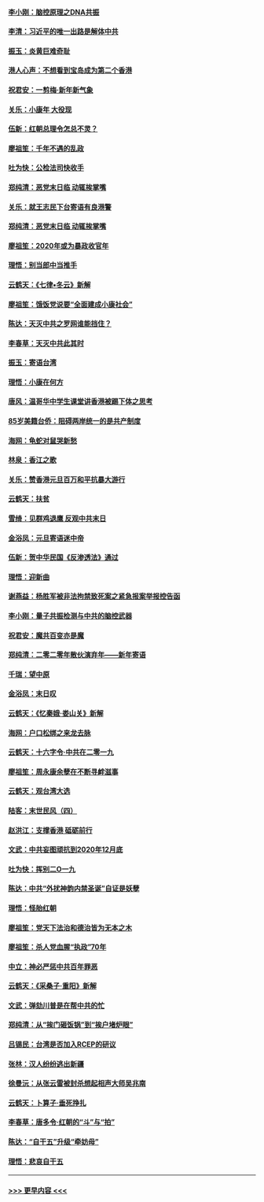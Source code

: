 #### [李小刚：脑控原理之DNA共振](../pages/nsc993/n11780962.md?t=01102002) 
#### [李清：习近平的唯一出路是解体中共](../pages/nsc993/n11780866.md?t=01102002) 
#### [振玉：炎黄巨难奇耻](../pages/nsc993/n11779632.md?t=01102002) 
#### [港人心声：不想看到宝岛成为第二个香港](../pages/nsc993/n11778817.md?t=01102002) 
#### [祝君安：一剪梅‧新年新气象](../pages/nsc993/n11776340.md?t=01102002) 
#### [关乐：小康年 大役现](../pages/nsc993/n11774213.md?t=01102002) 
#### [伍新：红朝总理令怎总不灵？](../pages/nsc993/n11770813.md?t=01102002) 
#### [廖祖笙：千年不遇的乱政](../pages/nsc993/n11770373.md?t=01102002) 
#### [吐为快：公检法司快收手](../pages/nsc993/n11770359.md?t=01102002) 
#### [郑纯清：恶党末日临 动辄挨掌嘴](../pages/nsc993/n11769912.md?t=01102002) 
#### [关乐：就王志民下台寄语有良港警](../pages/nsc993/n11769903.md?t=01102002) 
#### [郑纯清：恶党末日临 动辄挨掌嘴](../pages/nsc993/n11769356.md?t=01102002) 
#### [廖祖笙：2020年或为暴政收官年](../pages/nsc993/n11768216.md?t=01102002) 
#### [理悟：别当郎中当推手](../pages/nsc993/n11768243.md?t=01102002) 
#### [云鹤天：《七律▪冬云》新解](../pages/nsc993/n11768204.md?t=01102002) 
#### [廖祖笙：饿饭党说要“全面建成小康社会”](../pages/nsc993/n11767482.md?t=01102002) 
#### [陈达：天灭中共之罗网谁能挡住？](../pages/nsc993/n11767465.md?t=01102002) 
#### [李春草：天灭中共此其时](../pages/nsc993/n11767452.md?t=01102002) 
#### [振玉：寄语台湾](../pages/nsc993/n11767432.md?t=01102002) 
#### [理悟：小康在何方](../pages/nsc993/n11767394.md?t=01102002) 
#### [唐风：温哥华中学生课堂讲香港被踢下体之思考](../pages/nsc993/n11766848.md?t=01102002) 
#### [85岁美籍台侨：阻碍两岸统一的是共产制度](../pages/nsc993/n11765043.md?t=01102002) 
#### [海网：龟蛇对鼠哭新愁](../pages/nsc993/n11764895.md?t=01102002) 
#### [林泉：香江之歌](../pages/nsc993/n11764415.md?t=01102002) 
#### [关乐：赞香港元旦百万和平抗暴大游行](../pages/nsc993/n11764382.md?t=01102002) 
#### [云鹤天：扶贫](../pages/nsc993/n11764245.md?t=01102002) 
#### [雪绮：见群鸡退鹰  反观中共末日](../pages/nsc993/n11762112.md?t=01102002) 
#### [金浴凤：元旦寄语迷中帝](../pages/nsc993/n11761788.md?t=01102002) 
#### [伍新：贺中华民国《反渗透法》通过](../pages/nsc993/n11761994.md?t=01102002) 
#### [理悟：迎新曲](../pages/nsc993/n11761152.md?t=01102002) 
#### [谢燕益：杨胜军被非法拘禁致死案之紧急报案举报控告函](../pages/nsc993/n11756134.md?t=01102002) 
#### [李小刚：量子共振检测与中共的脑控武器](../pages/nsc993/n11754518.md?t=01102002) 
#### [祝君安：魔共百变亦是魔](../pages/nsc993/n11754469.md?t=01102002) 
#### [郑纯清：二零二零年散伙演弃年——新年寄语](../pages/nsc993/n11754195.md?t=01102002) 
#### [千瑞：望中原](../pages/nsc993/n11754159.md?t=01102002) 
#### [金浴凤：末日叹](../pages/nsc993/n11752359.md?t=01102002) 
#### [云鹤天：《忆秦娥‧娄山关》新解](../pages/nsc993/n11752348.md?t=01102002) 
#### [海网：户口松绑之来龙去脉](../pages/nsc993/n11752328.md?t=01102002) 
#### [云鹤天：十六字令‧中共在二零一九](../pages/nsc993/n11752305.md?t=01102002) 
#### [廖祖笙：周永康余孽在不断寻衅滋事](../pages/nsc993/n11751013.md?t=01102002) 
#### [云鹤天：观台湾大选](../pages/nsc993/n11751007.md?t=01102002) 
#### [陆客：末世民风（四）](../pages/nsc993/n11749203.md?t=01102002) 
#### [赵洪江：支撑香港 砥砺前行](../pages/nsc993/n11748482.md?t=01102002) 
#### [文武：中共妄图顽抗到2020年12月底](../pages/nsc993/n11748446.md?t=01102002) 
#### [吐为快：挥别二O一九](../pages/nsc993/n11748411.md?t=01102002) 
#### [陈达：中共“外扰神韵内禁圣诞”自证是妖孽](../pages/nsc993/n11748226.md?t=01102002) 
#### [理悟：怪胎红朝](../pages/nsc993/n11748206.md?t=01102002) 
#### [廖祖笙：党天下法治和德治皆为无本之木](../pages/nsc993/n11748135.md?t=01102002) 
#### [廖祖笙：杀人党血腥“执政”70年](../pages/nsc993/n11745144.md?t=01102002) 
#### [中立：神必严惩中共百年罪恶](../pages/nsc993/n11744970.md?t=01102002) 
#### [云鹤天：《采桑子‧重阳》新解](../pages/nsc993/n11744948.md?t=01102002) 
#### [文武：弹劾川普是在帮中共的忙](../pages/nsc993/n11744758.md?t=01102002) 
#### [郑纯清：从“挨门砸饭锅”到“挨户堵炉眼”](../pages/nsc993/n11744745.md?t=01102002) 
#### [吕锡民：台湾是否加入RCEP的研议](../pages/nsc993/n11744701.md?t=01102002) 
#### [张林：汉人纷纷逃出新疆](../pages/nsc993/n11743530.md?t=01102002) 
#### [徐曼沅：从张云雷被封杀想起相声大师吴兆南](../pages/nsc993/n11741816.md?t=01102002) 
#### [云鹤天：卜算子‧垂死挣扎](../pages/nsc993/n11739956.md?t=01102002) 
#### [李春草：唐多令‧红朝的“斗”与“拍”](../pages/nsc993/n11739830.md?t=01102002) 
#### [陈达：“自干五”升级“牵妨母”](../pages/nsc993/n11739724.md?t=01102002) 
#### [理悟：悲哀自干五](../pages/nsc993/n11739547.md?t=01102002) 

----
#### [ >>> 更早内容 <<< ](../indexes/nsc993-earlier.md)
